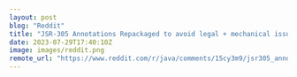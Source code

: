 ```yaml
---
layout: post
blog: "Reddit"
title: "JSR-305 Annotations Repackaged to avoid legal + mechanical issues"
date: 2023-07-29T17:40:10Z
image: images/reddit.png
remote_url: "https://www.reddit.com/r/java/comments/15cy3m9/jsr305_annotations_repackaged_to_avoid_legal/"
---
```

